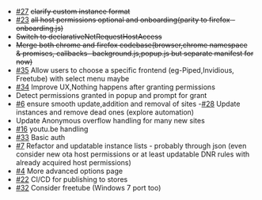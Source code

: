 - [#27](https://github.com/libreom/predirect/issues/27)  ~~clarify custom instance format~~
- [#23](https://github.com/libreom/predirect/issues/23) ~~all host permissions optional and onboarding(parity to firefox - onboarding.js)~~
- ~~Switch to declarativeNetRequestHostAccess~~
-  ~~Merge both chrome and firefox codebase(browser,chrome namespace & promises, callbacks- background.js,popup.js but separate manifest for now)~~
- [#35](https://github.com/libreom/predirect/issues/35) Allow users to choose a specific frontend (eg-Piped,Invidious, Freetube) with select menu maybe
- [#34](https://github.com/libreom/predirect/issues/34) Improve UX,Nothing happens after granting permissions
- Detect permissions granted in popup and prompt for grant
- [#6](https://github.com/libreom/predirect/issues/6) ensure smooth update,addition and removal of sites
-[#28](https://github.com/libreom/predirect/issues/28)  Update instances and remove dead ones (explore automation)
- Update Anonymous overflow handling for many new sites
- [#16](https://github.com/libreom/predirect/issues/16) youtu.be handling
- [#33](https://github.com/libreom/predirect/issues/33) Basic auth
- [#7](https://github.com/libreom/predirect/issues/7) Refactor and updatable instance lists - probably through json (even consider new ota host permissions or at least updatable DNR rules with already acquired host permissions)
- [#4](https://github.com/libreom/predirect/issues/4) More advanced options page
- [#22](https://github.com/libreom/predirect/issues/22) CI/CD for publishing to stores
- [#32](https://github.com/libreom/predirect/issues/32) Consider freetube (Windows 7 port too)

